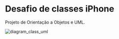 # Desafio de classes iPhone
Projeto de Orientação a Objetos e UML.

![diagram_class_uml](https://github.com/LucBecker/uml-classes-iphone/assets/108952468/1d807673-f3f8-43f2-bf2c-c9b7f449f965)
